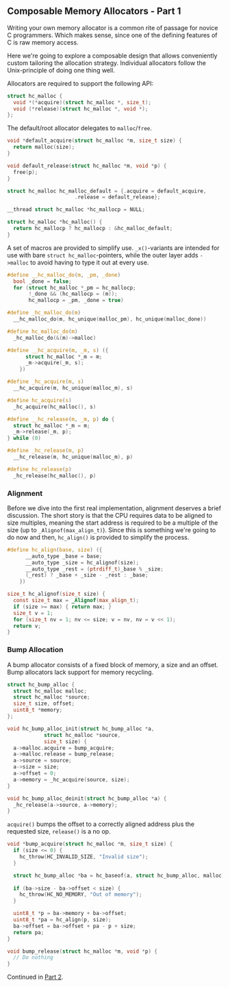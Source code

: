 ## Composable Memory Allocators - Part 1
Writing your own memory allocator is a common rite of passage for novice C programmers. Which makes sense, since one of the defining features of C is raw memory access.

Here we're going to explore a composable design that allows conveniently custom tailoring the allocation strategy. Individual allocators follow the Unix-principle of doing one thing well.

Allocators are required to support the following API:

```C
struct hc_malloc {
  void *(*acquire)(struct hc_malloc *, size_t);
  void (*release)(struct hc_malloc *, void *);
};
```

The default/root allocator delegates to `malloc`/`free`.

```C
void *default_acquire(struct hc_malloc *m, size_t size) {
  return malloc(size);
}

void default_release(struct hc_malloc *m, void *p) {
  free(p);
}

struct hc_malloc hc_malloc_default = {.acquire = default_acquire,
				      .release = default_release};

__thread struct hc_malloc *hc_mallocp = NULL;

struct hc_malloc *hc_malloc() {
  return hc_mallocp ? hc_mallocp : &hc_malloc_default;
}
```

A set of macros are provided to simplify use. `_x()`-variants are intended for use with bare `struct hc_malloc`-pointers, while the outer layer adds `->malloc` to avoid having to type it out at every use.

```C
#define __hc_malloc_do(m, _pm, _done)		
  bool _done = false;				
  for (struct hc_malloc *_pm = hc_mallocp;	
       !_done && (hc_mallocp = (m));		
       hc_mallocp = _pm, _done = true)

#define _hc_malloc_do(m)						
  __hc_malloc_do(m, hc_unique(malloc_pm), hc_unique(malloc_done))

#define hc_malloc_do(m)				
  _hc_malloc_do(&(m)->malloc)

#define __hc_acquire(m, _m, s) ({		
      struct hc_malloc *_m = m;			
      _m->acquire(_m, s);			
    })

#define _hc_acquire(m, s)			
  __hc_acquire(m, hc_unique(malloc_m), s)

#define hc_acquire(s)				
  _hc_acquire(hc_malloc(), s)

#define __hc_release(m, _m, p) do {		
  struct hc_malloc *_m = m;			
  _m->release(_m, p);
} while (0)

#define _hc_release(m, p)			
  __hc_release(m, hc_unique(malloc_m), p)

#define hc_release(p)				
  _hc_release(hc_malloc(), p)
```

### Alignment
Before we dive into the first real implementation, alignment deserves a brief discussion. The short story is that the CPU requires data to be aligned to size multiples, meaning the start address is required to be a multiple of the size (up to `_Alignof(max_align_t)`). Since this is something we're going to do now and then, `hc_align()` is provided to simplify the process.

```C
#define hc_align(base, size) ({						
      __auto_type _base = base;						
      __auto_type _size = hc_alignof(size);				
      __auto_type _rest = (ptrdiff_t)_base % _size;			
      (_rest) ? _base + _size - _rest : _base;				
    })

size_t hc_alignof(size_t size) {
  const size_t max = _Alignof(max_align_t);
  if (size >= max) { return max; }
  size_t v = 1;
  for (size_t nv = 1; nv <= size; v = nv, nv = v << 1);
  return v;
}
```

### Bump Allocation

A bump allocator consists of a fixed block of memory, a size and an offset. Bump allocators lack support for memory recycling.

```C
struct hc_bump_alloc {
  struct hc_malloc malloc;
  struct hc_malloc *source;
  size_t size, offset;
  uint8_t *memory;
};

void hc_bump_alloc_init(struct hc_bump_alloc *a,
			struct hc_malloc *source,
			size_t size) {
  a->malloc.acquire = bump_acquire;
  a->malloc.release = bump_release;
  a->source = source;
  a->size = size;
  a->offset = 0;
  a->memory = _hc_acquire(source, size);
}

void hc_bump_alloc_deinit(struct hc_bump_alloc *a) {
  _hc_release(a->source, a->memory);
}
```

`acquire()` bumps the offset to a correctly aligned address plus the requested size, `release()` is a no op.

```C
void *bump_acquire(struct hc_malloc *m, size_t size) {
  if (size <= 0) {
    hc_throw(HC_INVALID_SIZE, "Invalid size");
  } 

  struct hc_bump_alloc *ba = hc_baseof(a, struct hc_bump_alloc, malloc);
  
  if (ba->size - ba->offset < size) {
    hc_throw(HC_NO_MEMORY, "Out of memory");
  } 

  uint8_t *p = ba->memory + ba->offset;
  uint8_t *pa = hc_align(p, size);
  ba->offset = ba->offset + pa - p + size;
  return pa;
}

void bump_release(struct hc_malloc *m, void *p) {
  // Do nothing
}
```

Continued in [Part 2](https://github.com/codr7/hacktical-c/tree/main/malloc2).